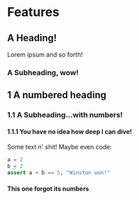 # Features

## A Heading!

Lorem ipsum and so forth!

### A Subheading, wow!

## 1 A numbered heading

### 1.1 A Subheading...with numbers!

#### 1.1.1 You have no idea how deep I can dive!

Some text n' shit! Maybe even code:

```python
a = 2
b = 2
assert a + b == 5, "Winston won!"
```

#### This one forgot its numbers